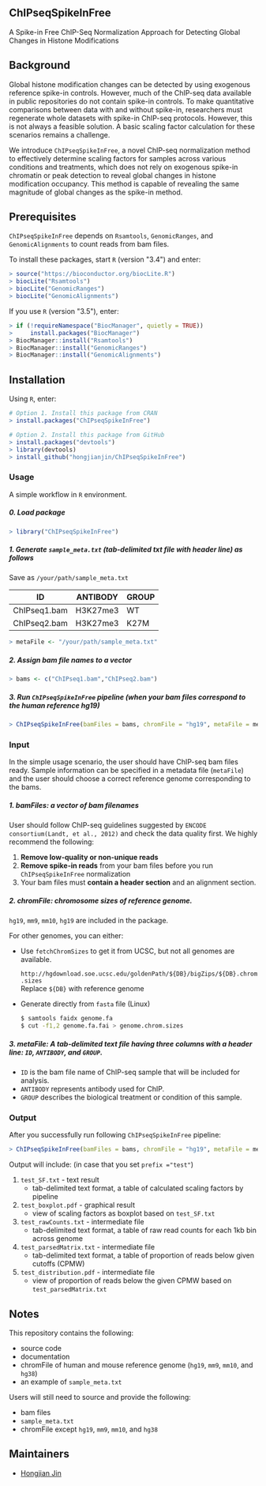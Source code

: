 ## ChIPseqSpikeInFree

A Spike-in Free ChIP-Seq Normalization Approach for Detecting Global Changes in Histone Modifications

## Background

Global histone modification changes can be detected by using exogenous reference spike-in controls. However, much of the ChIP-seq data available in public repositories do not contain spike-in controls. To make quantitative comparisons between data with and without spike-in, researchers must regenerate whole datasets with spike-in ChIP-seq protocols. However, this is not always a feasible solution. A basic scaling factor calculation for these scenarios remains a challenge.

We introduce `ChIPseqSpikeInFree`, a novel ChIP-seq normalization method to effectively determine scaling factors for samples across various conditions and treatments, which does not rely on exogenous spike-in chromatin or peak detection to reveal global changes in histone modification occupancy. This method is capable of revealing the same magnitude of global changes as the spike-in method.

## Prerequisites

`ChIPseqSpikeInFree` depends on `Rsamtools`, `GenomicRanges`, and `GenomicAlignments` to count reads from bam files.

To install these packages, start `R` (version "3.4") and enter:
```R
> source("https://bioconductor.org/biocLite.R")
> biocLite("Rsamtools")
> biocLite("GenomicRanges")
> biocLite("GenomicAlignments")
```

If you use `R` (version "3.5"), enter:
```R
> if (!requireNamespace("BiocManager", quietly = TRUE))
>     install.packages("BiocManager")
> BiocManager::install("Rsamtools")
> BiocManager::install("GenomicRanges")
> BiocManager::install("GenomicAlignments")
```

## Installation

Using `R`, enter:

```R
# Option 1. Install this package from CRAN
> install.packages("ChIPseqSpikeInFree")

# Option 2. Install this package from GitHub
> install.packages("devtools")
> library(devtools)
> install_github("hongjianjin/ChIPseqSpikeInFree")
```

### Usage

A simple workflow in `R` environment.

##### 0. Load package

```R
> library("ChIPseqSpikeInFree")
```

##### 1. Generate `sample_meta.txt` (**tab-delimited txt file with header line**) as follows

Save as `/your/path/sample_meta.txt`

| ID           | ANTIBODY | GROUP |
| ------------ | -------- | ----- |
| ChIPseq1.bam | H3K27me3 | WT    |
| ChIPseq2.bam | H3K27me3 | K27M  |

```R
> metaFile <- "/your/path/sample_meta.txt"
```

##### 2. Assign bam file names to a vector

```R
> bams <- c("ChIPseq1.bam","ChIPseq2.bam")
```

##### 3. Run `ChIPseqSpikeInFree` pipeline (when your bam files correspond to the human reference hg19)

```R
> ChIPseqSpikeInFree(bamFiles = bams, chromFile = "hg19", metaFile = metaFile, prefix = "test")
```

### Input

In the simple usage scenario, the user should have ChIP-seq bam files ready. Sample information can be specified in a metadata file (`metaFile`) and the user should choose a correct reference genome corresponding to the bams.

##### 1. bamFiles: a vector of bam filenames

User should follow ChIP-seq guidelines suggested by `ENCODE consortium(Landt, et al., 2012)` and check the data quality first. We highly recommend the following:

1) **Remove low-quality or non-unique reads**
2) **Remove spike-in reads** from your bam files before you run `ChIPseqSpikeInFree` normalization
3) Your bam files must **contain a header section** and an alignment section.

##### 2. chromFile: chromosome sizes of reference genome.
`hg19`, `mm9`, `mm10`, `hg19` are included in the package.

For other genomes, you can either:

* Use `fetchChromSizes` to get it from UCSC, but not all genomes are available.

    `http://hgdownload.soe.ucsc.edu/goldenPath/${DB}/bigZips/${DB}.chrom.sizes`  
    Replace `${DB}` with reference genome

* Generate directly from `fasta` file (Linux)
    ```bash
    $ samtools faidx genome.fa
    $ cut -f1,2 genome.fa.fai > genome.chrom.sizes
    ```

##### 3. metaFile: A tab-delimited text file **having three columns with a header line: `ID`, `ANTIBODY`, and `GROUP`**.

* `ID` is the bam file name of ChIP-seq sample that will be included for analysis.
* `ANTIBODY` represents antibody used for ChIP.
* `GROUP` describes the biological treatment or condition of this sample.

### Output

After you successfully run following `ChIPseqSpikeInFree` pipeline:
```R
> ChIPseqSpikeInFree(bamFiles = bams, chromFile = "hg19", metaFile = metaFile, prefix = "test")
```

Output will include: (in case that you set `prefix ="test"`)
1. `test_SF.txt` - text result
    * tab-delimited text format, a table of calculated scaling factors by pipeline
2. `test_boxplot.pdf` - graphical result
    * view of scaling factors as boxplot based on `test_SF.txt`
3. `test_rawCounts.txt` - intermediate file
    * tab-delimited text format, a table of raw read counts for each 1kb bin across genome
4. `test_parsedMatrix.txt` - intermediate file
    * tab-delimited text format, a table of proportion of reads below given cutoffs (CPMW)
5. `test_distribution.pdf` - intermediate file
    * view of proportion of reads below the given CPMW based on `test_parsedMatrix.txt`

## Notes

This repository contains the following:
- source code
- documentation
- chromFile of human and mouse reference genome (`hg19`, `mm9`, `mm10`, and `hg38`)
- an example of `sample_meta.txt`

Users will still need to source and provide the following:
- bam files
- `sample_meta.txt`
- chromFile except `hg19`, `mm9`, `mm10`, and `hg38`

## Maintainers

* [Hongjian Jin]

[Hongjian Jin]: https://github.com/hongjianjin
